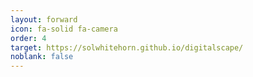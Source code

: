 ```yaml
---
layout: forward
icon: fa-solid fa-camera
order: 4
target: https://solwhitehorn.github.io/digitalscape/
noblank: false
---
```

